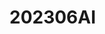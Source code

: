 # 202306AI
<!-- This content will not appear in the rendered Markdown 
- Day1 - [HTML 標籤元素、CSS 判斷](https://hackmd.io/v6Qj9HLiQxmo7AlxSQbBGA)
- Day2 - [圖片處理技巧](https://hackmd.io/rWUTI_PRSl25nSkion4w0A)
- Day3 - [box-sizing](https://hackmd.io/xGP7A2lyQGyMTNGOkBaEiA)
- Day4 - [HTML、CSS 文字設定與 margin、padding 運用](https://hackmd.io/gsdk0kHHQpuNyNDzX1V-ZQ)
- Day5 - [Material Icon + Figma Icon 名稱觀看教學](https://hackmd.io/FbQebXgjRU-igFMFVPOVow)
- Day6 - [position 練習 I](https://hackmd.io/ggMka9sSR7K4PFw5tC21Qg)
- Day7 - [jQuery 基礎教學 ＋ back to top 練習](https://hackmd.io/lPtdSs_CRQe9Ee1FPGEV5A)
- Day8 - [flex 練習 I](https://hackmd.io/MBB5hIzdTmyjIYpfGqhXLw?view)
- Day9 - [flex 練習 II](https://hackmd.io/k9lD_sFjR8um8ZsNo1V5yg)
- Day10 - [flex 運用](https://hackmd.io/CWjrJR5ORWilPPoVXQ2IIg)
- Day11 - [flex order](https://hackmd.io/POSFE4FfS_aObOgpuIrFVg)
- Day12 - [jQuery 點選按鈕動態切換 active 效果](https://hackmd.io/G2Tm8MOJTnya6qD1Hf6IWw)
- Day13 - [基本表單元素](https://hackmd.io/_sXgRkPeQYa0ZPteklC4PA)
- Day14 - [RWD 練習 I](https://hackmd.io/NS5gH7LkRViRn9H-7UCVhw)
- Day15 - [HTML 、 CSS 觀念補給](https://hackmd.io/57iFo83HS-mI_2QLA2rQKw)
- Day16 - [RWD 觀念補給](https://hackmd.io/VypILTgOTE2J5KbVSfgUfg)
- Day17 - [RWD 運用](https://hackmd.io/YUDpViYJSHqwCSStiUKeUQ)
- Day18 - [Flex 與 RWD 練習](https://hackmd.io/0587X-XoRHCEWfsFcdTxuA)
- Day19 - [Navbar 隨著斷點變換樣式、排版](https://hackmd.io/DBWeMpCDTHSh5nHqhnQZVQ)
- Day20 - [偽元素](https://hackmd.io/7n6Alj9TS86VAbnw9aJibw)
- Day21 - [background 練習](https://hackmd.io/YKSpeFprTjShVe_G2F_KPg)
- Day22 - [background linear-gradient](https://hackmd.io/IsC8W9fPQLKjGUHzds-zDQ)
- Day23 - [overflow 跟側邊陰影定位](https://hackmd.io/yeiVeKadQLepH8GWftXmbQ)
- Day24 - [下拉選單](https://hackmd.io/la2XiNU7TBS6iMypiYBdnA)
- Day25 - [常見問題區塊摺疊效果](https://hackmd.io/v_lqUt9ARviLsiZnnGEp_w)
- Day26 - [Swiper 輪播套件](https://hackmd.io/hMjHBbxeTcOc4ydNan9oTw)
- Day27 - [Swiper RWD 變換排版、CSS 樣式調整](https://hackmd.io/mcxBdODCQguJZX7mM_UFKg)
-->
